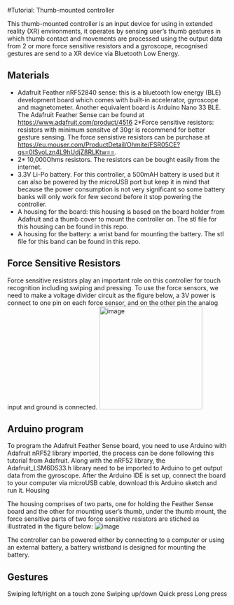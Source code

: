 #Tutorial: Thumb-mounted controller

This thumb-mounted controller is an input device for using in extended reality (XR) environments, it operates by sensing user’s thumb gestures in which thumb contact and movements are processed using the output data from 2 or more force sensitive resistors and a gyroscope, recognised gestures are send to a XR device via Bluetooth Low Energy.

## Materials

 -  Adafruit Feather nRF52840 sense: this is a bluetooth low energy (BLE) development board which comes with built-in accelerator, gyroscope and magnetometer. Another equivalent board is Arduino Nano 33 BLE. The Adafruit Feather Sense can be found at https://www.adafruit.com/product/4516
2*Force sensitive resistors: resistors with minimum sensitve of 30gr is recommend for better gesture sensing. The force sensistive resistors can be purchase at https://eu.mouser.com/ProductDetail/Ohmite/FSR05CE?qs=0lSvoLzn4L9hUdjZ8RLKtw==.
- 2* 10,000Ohms resistors. The resistors can be bought easily from the internet.
- 3.3V Li-Po battery. For this controller, a 500mAH battery is used but it can also be powered by the microUSB port but keep it in mind that because the power consumption is not very significant so some battery banks will only work for few second before it stop powering the controller.
- A housing for the board: this housing is based on the board holder from Adafruit and a thumb cover to mount the controller on. The stl file for this housing can be found in this repo.
- A housing for the battery: a wrist band for mounting the battery. The stl file for this band can be found in this repo.

## Force Sensitive Resistors

Force sensitive resistors play an important role on this controller for touch recognition including swiping and pressing. To use the force sensors, we need to make a voltage divider circuit as the figure below, a 3V power is connect to one pin on each force sensor, and on the other pin the analog input and ground is connected.
<img width="235" alt="image" src="https://user-images.githubusercontent.com/46408299/158438894-bc3cbff2-3adb-4711-93ce-b42906d7a4ae.png">


## Arduino program

To program the Adafruit Feather Sense board, you need to use Arduino with Adafruit nRF52 library imported, the process can be done following this tutorial from Adafruit. Along with the nRF52 library, the Adafruit_LSM6DS33.h library need to be imported to Arduino to get output data from the gyroscope. After the Arduino IDE is set up, connect the board to your computer via microUSB cable, download this Arduino sketch  and run it. 
Housing

The housing comprises of two parts, one for holding the Feather Sense board and the other for mounting user’s thumb, under the thumb mount, the force sensitive parts of two force sensitive resistors are stiched as illustrated in the figure below:
![image](https://user-images.githubusercontent.com/46408299/158438943-571378e9-1d8e-448f-9e74-16d3c323688a.png)


The controller can be powered either by connecting to a computer or using an external battery, a battery wristband is designed for mounting the battery.


## Gestures

Swiping left/right on a touch zone
Swiping up/down
Quick press
Long press
